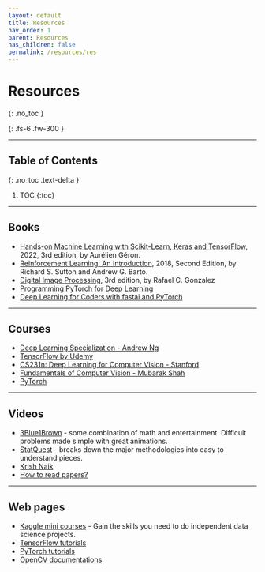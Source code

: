 ```yaml
---
layout: default
title: Resources
nav_order: 1
parent: Resources
has_children: false
permalink: /resources/res
---
```


# Resources
{: .no_toc }

{: .fs-6 .fw-300 }

---

## Table of Contents
{: .no_toc .text-delta }

1. TOC
{:toc}

---

## Books
- [Hands-on Machine Learning with Scikit-Learn, Keras and TensorFlow](https://www.oreilly.com/library/view/hands-on-machine-learning/9781098125967/), 2022, 3rd edition, by  Aurélien Géron.
- [Reinforcement Learning: An Introduction](http://www.incompleteideas.net/book/the-book-2nd.html), 2018, Second Edition, by Richard S. Sutton and Andrew G. Barto.
- [Digital Image Processing](http://sdeuoc.ac.in/sites/default/files/sde_videos/Digital%20Image%20Processing%203rd%20ed.%20-%20R.%20Gonzalez%2C%20R.%20Woods-ilovepdf-compressed.pdf), 3rd edition, by Rafael C. Gonzalez
- [Programming PyTorch for Deep Learning](https://www.oreilly.com/library/view/programming-pytorch-for/9781492045342/)
- [Deep Learning for Coders with fastai and PyTorch](https://www.oreilly.com/library/view/deep-learning-for/9781492045519/)

---

## Courses
- [Deep Learning Specialization - Andrew Ng](https://www.coursera.org/specializations/deep-learning)
- [TensorFlow by Udemy](https://www.udemy.com/course/tensorflow-developer-certificate-machine-learning-zero-to-mastery/)
- [CS231n: Deep Learning for Computer Vision - Stanford](https://youtube.com/playlist?list=PLf7L7Kg8_FNxHATtLwDceyh72QQL9pvpQ)
- [Fundamentals of Computer Vision - Mubarak Shah](https://youtube.com/playlist?list=PLmyoWnoyCKo8epWKGHAm4m_SyzoYhslk5)
- [PyTorch](https://youtu.be/Z_ikDlimN6A)

---

## Videos
- [3Blue1Brown](https://www.youtube.com/c/3blue1brown/) - some combination of math and entertainment. Difficult problems made simple with great animations.
- [StatQuest](https://www.youtube.com/c/joshstarmer/) - breaks down the major methodologies into easy to understand pieces.
- [Krish Naik](https://www.youtube.com/@krishnaik06)
- [How to read papers?](https://youtu.be/733m6qBH-jI)

---

## Web pages
- [Kaggle mini courses](https://www.kaggle.com/learn) - Gain the skills you need to do independent data science projects.
- [TensorFlow tutorials](https://www.tensorflow.org/tutorials)
- [PyTorch tutorials](https://pytorch.org/tutorials/)
- [OpenCV documentations](https://docs.opencv.org/4.x/)
